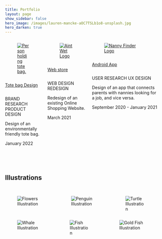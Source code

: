 ```yaml
---
title: Portfolio
layout: page
show_sidebar: false
hero_image: /images/lauren-mancke-aOC7TSLb1o8-unsplash.jpg
hero_darken: true
---
```


<html lang="en">
<head>
  <meta charset="utf-8">
  <meta name="viewport" content="width=device-width, initial-scale=1">
</head>

<div class="columns is-centered block">
   <div class="column">
    <div class="block">
      <a href="/eco-tote-bag/">
        <figure class="image">
          <img src="/images/tote-bag-project.jpg" alt="Person holding tote bag.">
        </figure>
        </a>
    </div>
    <div class="block">
        <div class="columns">
            <div class="column">
                <a href="/eco-tote-bag/">
                <p class="block title is-4">Tote bag Design</p>
                </a>
            </div>
        </div>
        <p class="block">
            <span class="tag is-link is-small is-grouped-right">BRAND RESEARCH</span>
            <span class="tag is-link is-small is-grouped-right">PRODUCT DESIGN</span>
        </p>
        <p class="subtitle is-5">Design of an environmentally friendly tote bag.</p>
    </div>
    <div class="block">
      <p class="subtitle is-6">January 2022</p>
    </div>
  </div>
  <div class="column">
    <div class="block">
      <a href="/aint-wet/">
        <figure class="image">
          <img src="/svgs/aint-wet.svg" alt="Aint Wet Logo">
        </figure>
        </a>
    </div>
    <div class="block">
        <div class="columns">
            <div class="column">
                <a href="/aint-wet/">
                <p class="title is-4">Web store</p>
                </a>
            </div>
        </div>
        <p class="block">
            <span class="tag is-link is-small is-grouped-right">WEB DESIGN</span>
            <span class="tag is-link is-small is-grouped-right">REDESIGN</span>
        </p>        
        <p class="subtitle is-5">Redesign of an existing Online Shopping Website.</p>
    </div>
    <div class="block">
      <p class="subtitle is-6">March 2021</p>
    </div>
  </div>

  <div class="column">
    <div class="block">
      <a href="/nanny-finder/">
        <figure class="image">
          <img src="/svgs/nannyfinder.svg" alt="Nanny Finder Logo">
        </figure>
        </a>
    </div>
    <div class="block">
        <div class="columns">
            <div class="column">
                <a href="/nanny-finder/">
                <p class="title is-4">Android App</p>
                </a>
            </div>
        </div>
        <p class="block">
            <span class="tag is-link is-small is-grouped-right">USER RESEARCH</span>
            <span class="tag is-link is-small is-grouped-right">UX DESIGN</span>
        </p>
        <p class="subtitle is-5">Design of an app that connects parents with nannies looking for a job, and vice versa.</p>
    </div>
    <div class="block">
      <p class="subtitle is-6">September 2020 - January 2021</p>
    </div>
  </div>
  </div>

<br><br>
<h2 class="title">Illustrations</h2>
<br>

<div class="columns is-centered">
  <div class="column">
    <div class="card-image is-square">
      <figure>
        <img src="/svgs/flowers-in-a-box.svg" alt="Flowers Illustration">
      </figure>
    </div>
  </div>
  <div class="column">
    <div class="card-image is-square">
      <figure>
        <img src="/svgs/penguin-in-a-box.svg" alt="Penguin Illustration">
      </figure>
    </div>
  </div>
  <div class="column">
    <div class="card-image is-square">
      <figure>
        <img src="/svgs/turtle-in-a-box.svg" alt="Turtle Illustration">
      </figure>
    </div>
  </div>
</div>
<div class="columns is-centered">
  <div class="column">
    <div class="card-image is-square">
      <figure>
        <img src="/svgs/whale.svg" alt="Whale Illustration">
      </figure>
    </div>
  </div>
  <div class="column">
    <div class="card-image is-square">
      <figure>
        <img src="/svgs/fishes.svg" alt="Fish Illustration">
      </figure>
    </div>
  </div>
    <div class="column">
    <div class="card-image is-square">
      <figure>
        <img src="/svgs/gold-fish.svg" alt="Gold Fish Illustration">
      </figure>
    </div>
  </div>
</div>
</html>